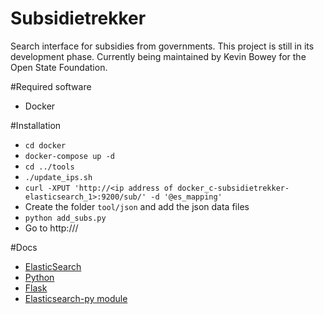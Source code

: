 # Subsidietrekker
Search interface for subsidies from governments. This project is still in its development phase. 
Currently being maintained by Kevin Bowey for the Open State Foundation.

#Required software
* Docker

#Installation
* ```cd docker```
* ```docker-compose up -d```
* ```cd ../tools```
* ```./update_ips.sh```
* ```curl -XPUT 'http://<ip address of docker_c-subsidietrekker-elasticsearch_1>:9200/sub/' -d '@es_mapping'```
* Create the folder ```tool/json``` and add the json data files
* ```python add_subs.py```
* Go to http://<ip address of docker_c-subsidietrekker-nginx_1>/

#Docs
* [ElasticSearch](https://www.elastic.co/guide/en/elasticsearch/reference/current/index.html)
* [Python](https://docs.python.org/2/)
* [Flask](http://flask.pocoo.org/docs/0.11/)
* [Elasticsearch-py module](http://elasticsearch-py.readthedocs.io/en/master/)
